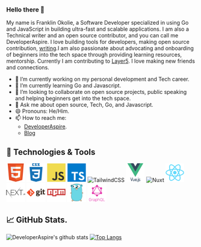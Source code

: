 ### Hello there 👋

My name is Franklin Okolie, a Software Developer specialized in using Go and JavaScript in building ultra-fast and scalable applications. I am also a Technical writer and  an open source contributor, and you can call me DeveloperAspire. I love building tools for developers, making open source contribution, [writing](https://hashnode.com/@Franklin86).I am also passionate about advocating and onboarding of beginners into the tech space through providing learning resources, mentorship. Currently I am contributing to [Layer5](https://github.com/layer5io). I love making new friends and connections.




- 🔭 I’m currently working on my personal development and Tech career.
- 🌱 I’m currently learning Go and Javascript.
- 👯 I’m looking to collaborate on open source projects, public speaking and helping beginners get into the tech space.
- 💬 Ask me about open source, Tech, Go, and Javascript.
- 😄 Pronouns: He/Him.
- 📫 How to reach me: 
     * [DeveloperAspire](https://twitter.com/DeveloperAspire).
     * [Blog](https://hashnode.com/Franklin86)

<!--
## 🔧 Technologies & Tools

![](https://img.shields.io/badge/OS-Linux-informational??style=plastic&logo=linux&logoColor=white&color=tokyonight)
![](https://img.shields.io/badge/Code-JavaScript-informational?style=flat&logo=javascript&logoColor=white&color=tokyonight)
![](https://img.shields.io/badge/Shell-Bash-informational?style=flat&logo=gnu-bash&logoColor=white&color=tokyonight)
![](https://img.shields.io/badge/Cloud-Digital_Ocean-informational?style=flat&logo=digitalocean&logoColor=white&color=tokyonight)

-->
## 🔧 Technologies & Tools
<img src="https://github.com/devicons/devicon/blob/master/icons/html5/html5-original.svg" alt="HTML" width="50" height="50"/>    <img src="https://github.com/devicons/devicon/blob/master/icons/css3/css3-plain-wordmark.svg" alt="CSS" width="50" height="50"/>   <img src="https://github.com/devicons/devicon/blob/master/icons/javascript/javascript-original.svg" alt="JavaScript" width="50" height="50"/>  <img src="https://github.com/devicons/devicon/blob/master/icons/typescript/typescript-original.svg" alt="TypeScript" width="50" height="50"/>  <img src="https://cdn.worldvectorlogo.com/logos/tailwindcss.svg" alt="TailwindCSS" width="50" height="50"/>        <img src="https://github.com/devicons/devicon/blob/master/icons/vuejs/vuejs-original-wordmark.svg" alt="VueJS" width="50" height="50"/>  <img src="https://nuxtjs.org/logos/nuxtjs-typo.svg" alt="Nuxt" width="90" height="50"/> <img src="https://github.com/devicons/devicon/blob/master/icons/react/react-original.svg" alt="ReactJS" width="50" height="50"/>    <img src="https://github.com/devicons/devicon/blob/master/icons/nextjs/nextjs-original-wordmark.svg" alt="NextJS" width="50" height="50"/>   <img src="https://github.com/devicons/devicon/blob/master/icons/git/git-original-wordmark.svg" alt="Git" width="50" height="50"/>     <img src="https://github.com/devicons/devicon/blob/master/icons/npm/npm-original-wordmark.svg" alt="npm" width="50" height="50"/>    <img src="https://github.com/devicons/devicon/blob/master/icons/go/go-original.svg" alt="npm" width="50" height="50"/>   <img src="https://github.com/devicons/devicon/blob/master/icons/graphql/graphql-plain-wordmark.svg" alt="graphql" width="50" height="50"/>      

## &#x1f4c8; GitHub Stats.

![DeveloperAspire's github stats](https://github-readme-stats.vercel.app/api?username=DeveloperAspire&show_icons=true&title_color=f4f4f4&&icon_color=00d8fd&bg_color=0A1A2F&text_color=a3a8c3)
[![Top Langs](https://github-readme-stats.vercel.app/api/top-langs/?username=DeveloperAspire&layout=compact&theme=radical)](https://github.com/DeveloperAspire)




<!--
![trophy](https://github-profile-trophy.vercel.app/?username=DeveloperAspire)
**DeveloperAspire/DeveloperAspire** is a ✨ _special_ ✨ repository because its `README.md` (this file) appears on your GitHub profile.



Here are some ideas to get you started:

- 🔭 I’m currently working on ...
- 🌱 I’m currently learning ...
- 👯 I’m looking to collaborate on ...
- 🤔 I’m looking for help with ...
- 💬 Ask me about ...
- 📫 How to reach me: ...
- 😄 Pronouns: ...
- ⚡ Fun fact: ...
-->











<!--
**DeveloperAspire/DeveloperAspire** is a ✨ _special_ ✨ repository because its `README.md` (this file) appears on your GitHub profile.

Here are some ideas to get you started:

- 🔭 I’m currently working on ...
- 🌱 I’m currently learning ...
- 👯 I’m looking to collaborate on ...
- 🤔 I’m looking for help with ...
- 💬 Ask me about ...
- 📫 How to reach me: ...
- 😄 Pronouns: ...
- ⚡ Fun fact: ...
-->
